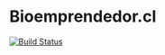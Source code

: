 # Bioemprendedor.cl

[![Build Status](https://travis-ci.com/bioemprendedorcl/blog.svg?branch=master)](https://travis-ci.com/bioemprendedorcl/blog)

